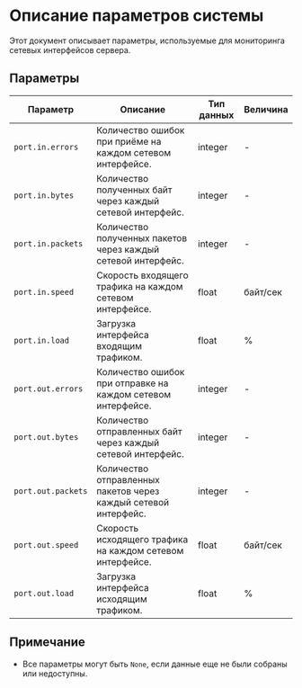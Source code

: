 # Описание параметров системы

Этот документ описывает параметры, используемые для мониторинга сетевых интерфейсов сервера.

## Параметры

| Параметр           | Описание                                                        | Тип данных | Величина |
|--------------------|-----------------------------------------------------------------|------------|----------|
| `port.in.errors`   | Количество ошибок при приёме на каждом сетевом интерфейсе.      | integer    | -        |
| `port.in.bytes`    | Количество полученных байт через каждый сетевой интерфейс.      | integer    | -        |
| `port.in.packets`  | Количество полученных пакетов через каждый сетевой интерфейс.   | integer    | -        |
| `port.in.speed`    | Скорость входящего трафика на каждом сетевом интерфейсе.        | float      | байт/сек |
| `port.in.load`     | Загрузка интерфейса входящим трафиком.                          | float      | %        |
| `port.out.errors`  | Количество ошибок при отправке на каждом сетевом интерфейсе.    | integer    | -        |
| `port.out.bytes `  | Количество отправленных байт через каждый сетевой интерфейс.    | integer    | -        |
| `port.out.packets` | Количество отправленных пакетов через каждый сетевой интерфейс. | integer    | -        |
| `port.out.speed`   | Скорость исходящего трафика на каждом сетевом интерфейсе.       | float      | байт/сек |
| `port.out.load`    | Загрузка интерфейса исходящим трафиком.                         | float      | %        |

## Примечание

- Все параметры могут быть `None`, если данные еще не были собраны или недоступны.